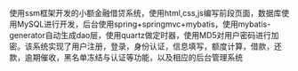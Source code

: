 使用ssm框架开发的小额金融借贷系统，使用html,css,js编写前段页面，数据库使用MySQL进行开发，后台使用spring+springmvc+mybatis，使用mybatis-generator自动生成dao层，使用quartz做定时器，使用MD5对用户密码进行加密。该系统实现了用户注册，登录，身份认证，信息填写，额度计算，借款，还款，逾期催收，黑名单冻结与认证等功能，以及相应的后台管理系统
